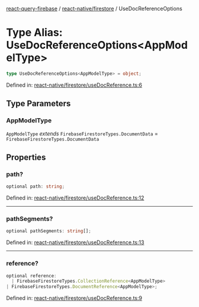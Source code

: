 [react-query-firebase](../../../modules.md) / [react-native/firestore](../index.md) / UseDocReferenceOptions

# Type Alias: UseDocReferenceOptions\<AppModelType\>

```ts
type UseDocReferenceOptions<AppModelType> = object;
```

Defined in: [react-native/firestore/useDocReference.ts:6](https://github.com/vpishuk/react-query-firebase/blob/43c0734068a570cd646254bb366ccd8007f7dfed/react-native/firestore/useDocReference.ts#L6)

## Type Parameters

### AppModelType

`AppModelType` *extends* `FirebaseFirestoreTypes.DocumentData` = `FirebaseFirestoreTypes.DocumentData`

## Properties

### path?

```ts
optional path: string;
```

Defined in: [react-native/firestore/useDocReference.ts:12](https://github.com/vpishuk/react-query-firebase/blob/43c0734068a570cd646254bb366ccd8007f7dfed/react-native/firestore/useDocReference.ts#L12)

***

### pathSegments?

```ts
optional pathSegments: string[];
```

Defined in: [react-native/firestore/useDocReference.ts:13](https://github.com/vpishuk/react-query-firebase/blob/43c0734068a570cd646254bb366ccd8007f7dfed/react-native/firestore/useDocReference.ts#L13)

***

### reference?

```ts
optional reference: 
  | FirebaseFirestoreTypes.CollectionReference<AppModelType>
| FirebaseFirestoreTypes.DocumentReference<AppModelType>;
```

Defined in: [react-native/firestore/useDocReference.ts:9](https://github.com/vpishuk/react-query-firebase/blob/43c0734068a570cd646254bb366ccd8007f7dfed/react-native/firestore/useDocReference.ts#L9)
